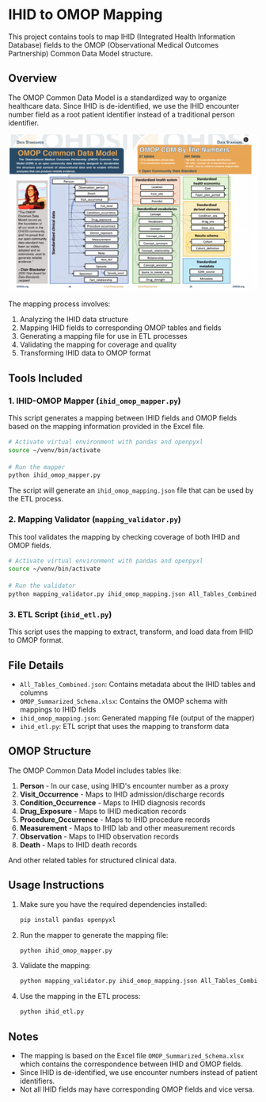 # IHID to OMOP Mapping

This project contains tools to map IHID (Integrated Health Information Database) fields to the OMOP (Observational Medical Outcomes Partnership) Common Data Model structure.

## Overview

The OMOP Common Data Model is a standardized way to organize healthcare data. Since IHID is de-identified, we use the IHID encounter number field as a root patient identifier instead of a traditional person identifier.

![OMOP Common Data Model Structure](OMOP_Structure.png)

The mapping process involves:
1. Analyzing the IHID data structure
2. Mapping IHID fields to corresponding OMOP tables and fields
3. Generating a mapping file for use in ETL processes
4. Validating the mapping for coverage and quality
5. Transforming IHID data to OMOP format

## Tools Included

### 1. IHID-OMOP Mapper (`ihid_omop_mapper.py`)

This script generates a mapping between IHID fields and OMOP fields based on the mapping information provided in the Excel file.

```bash
# Activate virtual environment with pandas and openpyxl
source ~/venv/bin/activate

# Run the mapper
python ihid_omop_mapper.py
```

The script will generate an `ihid_omop_mapping.json` file that can be used by the ETL process.

### 2. Mapping Validator (`mapping_validator.py`)

This tool validates the mapping by checking coverage of both IHID and OMOP fields.

```bash
# Activate virtual environment with pandas and openpyxl
source ~/venv/bin/activate

# Run the validator
python mapping_validator.py ihid_omop_mapping.json All_Tables_Combined.json OMOP_Summarized_Schema.xlsx
```

### 3. ETL Script (`ihid_etl.py`)

This script uses the mapping to extract, transform, and load data from IHID to OMOP format.

## File Details

- `All_Tables_Combined.json`: Contains metadata about the IHID tables and columns
- `OMOP_Summarized_Schema.xlsx`: Contains the OMOP schema with mappings to IHID fields
- `ihid_omop_mapping.json`: Generated mapping file (output of the mapper)
- `ihid_etl.py`: ETL script that uses the mapping to transform data

## OMOP Structure

The OMOP Common Data Model includes tables like:

1. **Person** - In our case, using IHID's encounter number as a proxy
2. **Visit_Occurrence** - Maps to IHID admission/discharge records
3. **Condition_Occurrence** - Maps to IHID diagnosis records
4. **Drug_Exposure** - Maps to IHID medication records
5. **Procedure_Occurrence** - Maps to IHID procedure records
6. **Measurement** - Maps to IHID lab and other measurement records
7. **Observation** - Maps to IHID observation records
8. **Death** - Maps to IHID death records

And other related tables for structured clinical data.

## Usage Instructions

1. Make sure you have the required dependencies installed:
   ```bash
   pip install pandas openpyxl
   ```

2. Run the mapper to generate the mapping file:
   ```bash
   python ihid_omop_mapper.py
   ```

3. Validate the mapping:
   ```bash
   python mapping_validator.py ihid_omop_mapping.json All_Tables_Combined.json OMOP_Summarized_Schema.xlsx
   ```

4. Use the mapping in the ETL process:
   ```bash
   python ihid_etl.py
   ```

## Notes

- The mapping is based on the Excel file `OMOP_Summarized_Schema.xlsx` which contains the correspondence between IHID and OMOP fields.
- Since IHID is de-identified, we use encounter numbers instead of patient identifiers.
- Not all IHID fields may have corresponding OMOP fields and vice versa.
